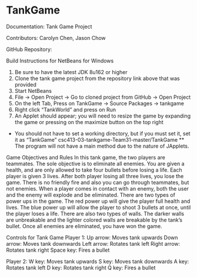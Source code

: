 # TankGame

Documentation: Tank Game Project

Contributors: 
Carolyn Chen,
Jason Chow

GitHub Repository:  

Build Instructions for NetBeans for Windows
1.	Be sure to have the latest JDK 8u162 or higher
2.	Clone the tank game project from the repository link above that was provided
3.	Start NetBeans
4.	File -> Open Project -> Go to cloned project from GitHub -> Open Project
5.	On the left Tab, Press on TankGame -> Source Packages -> tankgame
6.	Right click “TankWorld” and press on Run
7.	An Applet should appear; you will need to resize the game by expanding the game or pressing on the maximize button on the top right

* You should not have to set a working directory, but if you must set it, set it as “TankGame”
csc413-03-tankgame-Team31-master/TankGame
** The program will not have a main method due to the nature of JApplets.

Game Objectives and Rules
In this tank game, the two players are teammates. The sole objective is to eliminate all enemies. You are given a health, and are only allowed to take four bullets before losing a life. Each player is given 3 lives. After both player losing all three lives, you lose the game. There is no friendly fire and also you can go through teammates, but not enemies. When a player comes in contact with an enemy, both the user and the enemy will explode and be eliminated. There are two types of power ups in the game. The red power up will give the player full health and lives. The blue power up will allow the player to shoot 3 bullets at once, until the player loses a life.  There are also two types of walls. The darker walls are unbreakable and the lighter colored walls are breakable by the tank’s bullet. Once all enemies are eliminated, you have won the game. 

Controls for Tank Game
Player 1:
	Up arrow:    Moves tank upwards
	Down arrow:  Moves tank downwards
	Left arrow:  Rotates tank left
	Right arrow: Rotates tank right
	Space key:   Fires a bullet

Player 2:
	W key: Moves tank upwards
	S key: Moves tank downwards
	A key: Rotates tank left
	D key: Rotates tank right
	Q key: Fires a bullet
